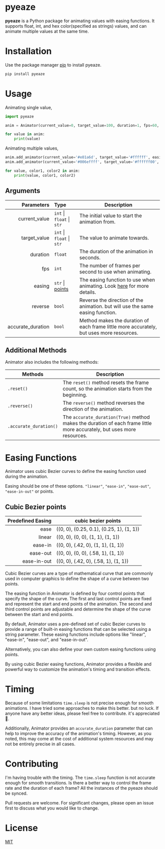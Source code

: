 # **pyeaze**

**pyeaze** is a Python package for animating values with easing functions. It supports float, int, and hex color(specified as strings) values, and can animate multiple values at the same time.

# Installation

Use the package manager [pip](https://pip.pypa.io/en/stable/) to install pyeaze.

```bash
pip install pyeaze
```

# Usage

Animating single value,
```python
import pyeaze

anim = Animator(current_value=0, target_value=100, duration=1, fps=60, easing='ease', reverse=False)

for value in anim:
    print(value)
```

Animating multiple values,
```python
anim.add_animator(current_value='#e01a6d', target_value='#ffffff', easing='ease')
anim.add_animator(current_value='#006effff', target_value='#ffffff00', easing='ease')

for value, color1, color2 in anim:
    print(value, color1, color2)
```

## Arguments
| Parameters  | Type | Description |
| ---------: | :--------- | --------- |
| current_value | `int` \| `float` \| `str` | The initial value to start the animation from. |
| target_value | `int` \| `float` \| `str` | The value to animate towards. |
| duration | `float` | The duration of the animation in seconds. |
| fps | `int` | The number of frames per second to use when animating. |
| easing | `str` \| [points](#easing-functions) | The easing function to use when animating. Look [here](#easing-functions) for more details. |
| reverse | `bool` | Reverse the direction of the animation. but will use the same easing function. |
| accurate_duration | `bool` | Method makes the duration of each frame little more accurately, but uses more resources. |

## Additional Methods

Animator also includes the following methods:

| Methods  | Description |
| --------- | --------- |
| `.reset()` | The `reset()` method resets the frame count, so the animation starts from the beginning.
| `.reverse()` | The `reverse()` method reverses the direction of the animation.
| `.accurate_duration()` | The `accurate_duration(True)` method makes the duration of each frame little more accurately, but uses more resources.

# Easing Functions
Animator uses cubic Bezier curves to define the easing function used during the animation.

Easing should be one of these options. `"linear"`, `"ease-in"`, `"ease-out"`, `"ease-in-out"` or points.

## Cubic Bezier **points**

| Predefined Easing | cubic bezier points |
| ---------: | --------- |
| ease | ((0, 0), (0.25, 0.1), (0.25, 1), (1, 1)) |
| linear | ((0, 0), (0, 0), (1, 1), (1, 1)) |
| ease-in | ((0, 0), (.42, 0), (1, 1), (1, 1)) |
| ease-out | ((0, 0), (0, 0), (.58, 1), (1, 1)) |
| ease-in-out | ((0, 0), (.42, 0), (.58, 1), (1, 1)) |

Cubic Bezier curves are a type of mathematical curve that are commonly used in computer graphics to define the shape of a curve between two points.

The easing function in Animator is defined by four control points that specify the shape of the curve. The first and last control points are fixed and represent the start and end points of the animation. The second and third control points are adjustable and determine the shape of the curve between the start and end points.

By default, Animator uses a pre-defined set of cubic Bezier curves to provide a range of built-in easing functions that can be selected using a string parameter. These easing functions include options like "linear", "ease-in", "ease-out", and "ease-in-out".

Alternatively, you can also define your own custom easing functions using points.

By using cubic Bezier easing functions, Animator provides a flexible and powerful way to customize the animation's timing and transition effects.

# Timing
Because of some limitations `time.sleep` is not precise enough for smooth animations. I have tried some approaches to make this better. but no luck. If anyone have any better ideas, please feel free to contribute. it's appreciated 💝.

Additionally, Animator provides an `accurate_duration` parameter that can help to improve the accuracy of the animation's timing. However, as you noted, this may come at the cost of additional system resources and may not be entirely precise in all cases.

# Contributing
I'm having trouble with the timing. The `time.sleep` function is not accurate enough for smooth transitions. Is there a better way to control the frame rate and the duration of each frame?
All the instances of the pyeaze should be synced.

Pull requests are welcome. For significant changes, please open an issue first
to discuss what you would like to change.

# License

[MIT](https://choosealicense.com/licenses/mit/)
